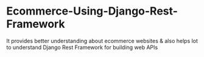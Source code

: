 # Ecommerce-Using-Django-Rest-Framework
It provides better understanding about ecommerce websites &amp; also helps lot to understand Django Rest Framework for building web APIs
